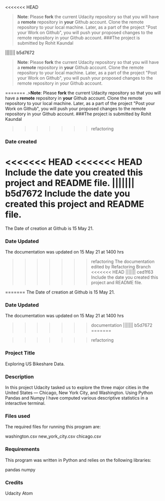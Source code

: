 <<<<<<< HEAD
>**Note**: Please **fork** the current Udacity repository so that you will have a **remote** repository in **your** Github account. Clone the remote repository to your local machine. Later, as a part of the project "Post your Work on Github", you will push your proposed changes to the remote repository in your Github account.
###The project is submitted by Rohit Kaundal

||||||| b5d7672
>**Note**: Please **fork** the current Udacity repository so that you will have a **remote** repository in **your** Github account. Clone the remote repository to your local machine. Later, as a part of the project "Post your Work on Github", you will push your proposed changes to the remote repository in your Github account.

=======
.>**Note**: Please **fork** the current Udacity repository so that you will have a **remote** repository in **your** Github account. Clone the remote repository to your local machine. Later, as a part of the project "Post your Work on Github", you will push your proposed changes to the remote repository in your Github account.
###The project is submitted by Rohit Kaundal
>>>>>>> refactoring
### Date created
<<<<<<< HEAD
<<<<<<< HEAD
Include the date you created this project and README file.
||||||| b5d7672
Include the date you created this project and README file.
=======
The Date of creation at Github is 15 May 21.

### Date Updated 
The documentation was updated on 15 May 21 at 1400 hrs
>>>>>>> refactoring
The documentation edited by Refactoring Branch
<<<<<<< HEAD
||||||| ced1f63
Include the date you created this project and README file.

=======
The Date of creation at Github is 15 May 21.

### Date Updated 
The documentation was updated on 15 May 21 at 1400 hrs

>>>>>>> documentation
||||||| b5d7672
=======


>>>>>>> refactoring
### Project Title
Exploring US Bikeshare Data.

### Description
In this project Udacity tasked us to explore the three major cities in the United States — Chicago, New York City, and Washington.
Using Python Pandas and Numpy I have computed various descriptive statistics in a interactive terminal.

### Files used

The required files for running this program are:

washington.csv
new_york_city.csv
chicago.csv


### Requirements

This program was written in Python and relies on the following libraries:

pandas
numpy

### Credits
Udacity 
Atom
